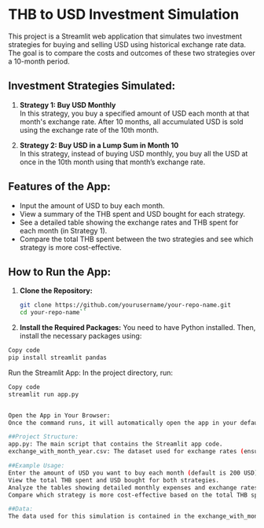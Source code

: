 # THB to USD Investment Simulation

This project is a Streamlit web application that simulates two investment strategies for buying and selling USD using historical exchange rate data. The goal is to compare the costs and outcomes of these two strategies over a 10-month period.

## Investment Strategies Simulated:

1. **Strategy 1: Buy USD Monthly**  
   In this strategy, you buy a specified amount of USD each month at that month's exchange rate. After 10 months, all accumulated USD is sold using the exchange rate of the 10th month.

2. **Strategy 2: Buy USD in a Lump Sum in Month 10**  
   In this strategy, instead of buying USD monthly, you buy all the USD at once in the 10th month using that month’s exchange rate.

## Features of the App:
- Input the amount of USD to buy each month.
- View a summary of the THB spent and USD bought for each strategy.
- See a detailed table showing the exchange rates and THB spent for each month (in Strategy 1).
- Compare the total THB spent between the two strategies and see which strategy is more cost-effective.

## How to Run the App:

1. **Clone the Repository:**
   ```bash
   git clone https://github.com/yourusername/your-repo-name.git
   cd your-repo-name``

2. **Install the Required Packages:**
You need to have Python installed. Then, install the necessary packages using:

```bash
Copy code
pip install streamlit pandas
```

Run the Streamlit App:
In the project directory, run:

```bash
Copy code
streamlit run app.py


Open the App in Your Browser:
Once the command runs, it will automatically open the app in your default web browser. If it doesn’t open automatically, you can access it at:

##Project Structure:
app.py: The main script that contains the Streamlit app code.
exchange_with_month_year.csv: The dataset used for exchange rates (ensure this file is in the same directory).

##Example Usage:
Enter the amount of USD you want to buy each month (default is 200 USD).
View the total THB spent and USD bought for both strategies.
Analyze the tables showing detailed monthly expenses and exchange rates.
Compare which strategy is more cost-effective based on the total THB spent.

##Data:
The data used for this simulation is contained in the exchange_with_month_year.csv file and represents historical THB to USD exchange rates.